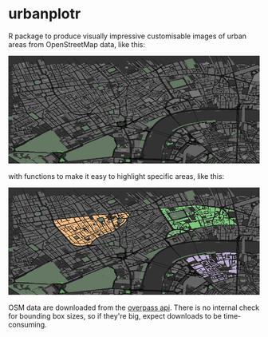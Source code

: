 # urbanplotr

R package to produce visually impressive customisable images of urban areas from
OpenStreetMap data, like this:

![fig](./data/london.png)

with functions to make it easy to highlight specific areas, like this:

![fig](./data/london-groups.png)

OSM data are downloaded from the [overpass api](http://overpass-api.de/). There
is no internal check for bounding box sizes, so if they're big, expect downloads
to be time-consuming.
